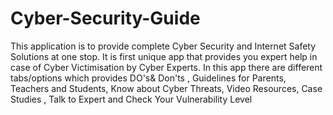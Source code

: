 # Cyber-Security-Guide
This application is to provide complete Cyber Security and Internet Safety Solutions at one stop. It is first unique app that provides you expert help in case of Cyber Victimisation by Cyber Experts. 
In this app there are different tabs/options which provides DO's& Don'ts , Guidelines for Parents, Teachers and Students, Know about Cyber Threats, Video Resources, Case Studies , Talk to Expert and Check Your Vulnerability Level
